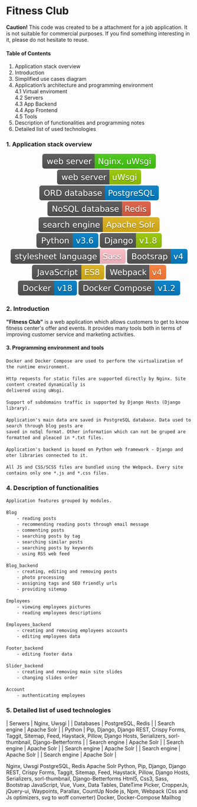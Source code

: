 # Fitness Club
**Caution!** This code was created to be a attachment for a job application. It is not suitable for commercial purposes. If you find something interesting in it, please do not hesitate to reuse.


#### Table of Contents

1. Application stack overview
2. Introduction
3. Simplified use cases diagram
4. Application’s architecture and programming environment  
    4.1 Virtual enviroment  
    4.2 Servers  
    4.3 App Backend  
    4.4 App Frontend  
    4.5 Tools  
5. Description of functionalities and programming notes
6. Detailed list of used technologies

### 1. Application stack overview

      
<p align="center">
    <img src="./docs/readme/shields/nginx.svg">
    <img src="./docs/readme/shields/uwsgi.svg"><br/>    
    <img src="./docs/readme/shields/postgresql.svg">
    <img src="./docs/readme/shields/redis.svg"><br/>   
    <img src="./docs/readme/shields/solr.svg"><br/>    
    <img src="./docs/readme/shields/python.svg">
    <img src="./docs/readme/shields/django.svg"><br/>    
    <img src="./docs/readme/shields/sass.svg">
    <img src="./docs/readme/shields/bootstrap.svg"><br/>     
    <img src="./docs/readme/shields/javascript.svg">     
    <img src="./docs/readme/shields/webpack.svg"><br/>    
    <img src="./docs/readme/shields/docker.svg">
    <img src="./docs/readme/shields/dockercompose.svg">
</p>


### 2. Introduction
**"Fitness Club"** is a web application which allows customers to get to know fitness center's offer and events. It provides many tools both in terms of improving customer service and marketing activities.

#### 3. Programming environment and tools

    Docker and Docker Compose are used to perform the virtualization of the runtime environment.

    Http requests for static files are supported directly by Nginx. Site content created dynamically is 
    delivered using uWsgi.

    Support of subdomains traffic is supported by Django Hosts (Django library).

    Application's main data are saved in PostgreSQL database. Data used to search through blog posts are 
    saved in noSql format. Other information which can not be gruped are formatted and pleaced in *.txt files.

    Application's backend is based on Python web framework - Django and oter libraries connected to it. 
    
    All JS and CSS/SCSS files are bundled using the Webpack. Every site contains only one *.js and *.css files.

### 4. Description of functionalities

    Application features grouped by modules.

    Blog
        - reading posts
        - recommending reading posts through email message
        - commenting posts
        - searching posts by tag
        - searching similar posts
        - searching posts by keywords
        - using RSS web feed

    Blog_backend
        - creating, editing and removing posts
        - photo processing
        - assigning tags and SEO friendly urls
        - providing sitemap

    Employees
        - viewing employees pictures
        - reading employees descriptions

    Employees_backend
        - creating and removing employees accounts
        - editing employees data

    Footer_backend
        - editing footer data

    Slider_backend
        - creating and removing main site slides
        - changing slides order

    Account
        - authenticating employees

### 5. Detailed list of used technologies


| Serwers      | Nginx, Uwsgi |
| Databases      | PostgreSQL, Redis      |
| Search engine | Apache Solr      |
| Python | Pip,  Django, Django REST, Crispy Forms, Taggit, Sitemap, Feed, Haystack, Pillow, Django Hosts, Serializers, sorl-thumbnail, Django-Betterforms      |
| Search engine | Apache Solr      |
| Search engine | Apache Solr      |
| Search engine | Apache Solr      |
| Search engine | Apache Solr      |
| Search engine | Apache Solr      |


Nginx, Uwsgi
PostgreSQL, Redis
Apache Solr
Python, Pip,  Django, Django REST, Crispy Forms, Taggit, Sitemap, Feed, Haystack, Pillow, Django Hosts, Serializers, sorl-thumbnail, Django-Betterforms
Html5, Css3, Sass, Bootstrap
JavaScript, Vue, Vuex, Data Tables, DateTime Picker, CropperJs, jQuery-ui, Waypoints, Parallax, CountUp
Node js, Npm, Webpack (Css and Js optimizers, svg to woff converter)
Docker, Docker-Compose
Mailhog

